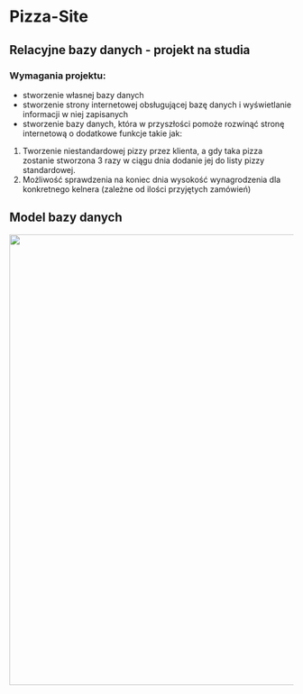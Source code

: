 # Pizza-Site
## Relacyjne bazy danych - projekt na studia

### Wymagania projektu:

- stworzenie własnej bazy danych
- stworzenie strony internetowej obsługującej bazę danych i wyświetlanie informacji w niej zapisanych
- stworzenie bazy danych, która w przyszłości pomoże rozwinąć stronę internetową o dodatkowe funkcje takie jak:

1. Tworzenie niestandardowej pizzy przez klienta, a gdy taka pizza zostanie stworzona 3 razy w ciągu dnia dodanie jej
  do listy pizzy standardowej.
2. Możliwość sprawdzenia na koniec dnia wysokość wynagrodzenia dla konkretnego kelnera (zależne od ilości przyjętych zamówień)

## Model bazy danych
<img src= "https://github.com/lukaszj98/Pizza-Site/blob/master/Relation.png" width="1000" height="800" />
